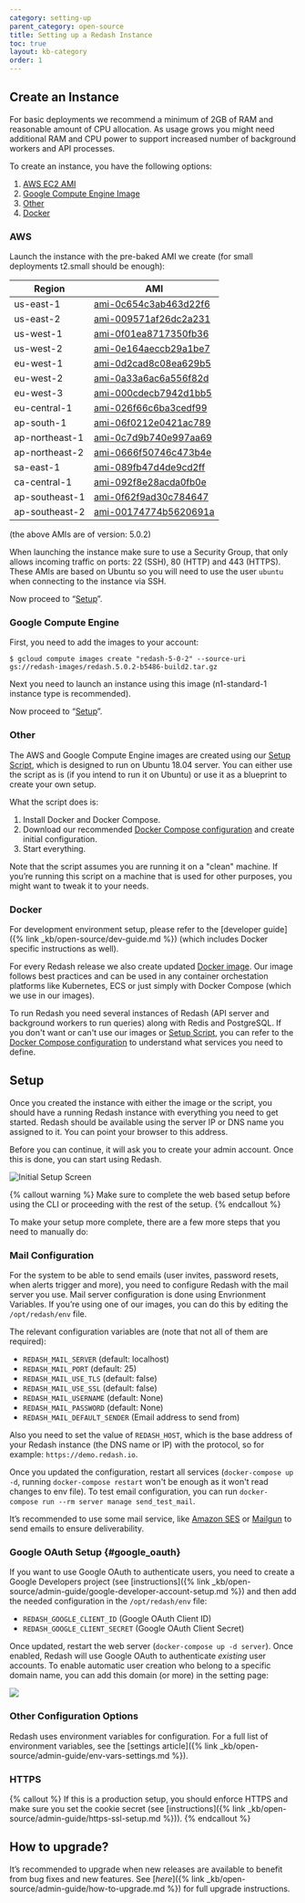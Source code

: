 ```yaml
---
category: setting-up
parent_category: open-source
title: Setting up a Redash Instance
toc: true
layout: kb-category
order: 1
---
```


## Create an Instance

For basic deployments we recommend a minimum of 2GB of RAM and reasonable amount of CPU allocation. As usage grows you might need additional RAM and CPU power to support increased number of background workers and API processes.

To create an instance, you have the following options:

1. [AWS EC2 AMI](#aws)
2. [Google Compute Engine Image](#gce)
3. [Other](#other)
4. [Docker](#docker)

### <a name="aws"></a> AWS

Launch the instance with the pre-baked AMI we create (for small deployments t2.small should be enough):

| Region | AMI |
| ------------- | -------------|
| us-east-1 | [ami-0c654c3ab463d22f6](https://console.aws.amazon.com/ec2/home?region=us-east-1#LaunchInstanceWizard:ami=ami-0c654c3ab463d22f6) |
| us-east-2 | [ami-009571af26dc2a231](https://console.aws.amazon.com/ec2/home?region=us-east-2#LaunchInstanceWizard:ami=ami-009571af26dc2a231) |
| us-west-1 | [ami-0f01ea8717350fb36](https://console.aws.amazon.com/ec2/home?region=us-west-1#LaunchInstanceWizard:ami=ami-0f01ea8717350fb36) |
| us-west-2 | [ami-0e164aeccb29a1be7](https://console.aws.amazon.com/ec2/home?region=us-west-2#LaunchInstanceWizard:ami=ami-0e164aeccb29a1be7) |
| eu-west-1 | [ami-0d2cad8c08ea629b5](https://console.aws.amazon.com/ec2/home?region=eu-west-1#LaunchInstanceWizard:ami=ami-0d2cad8c08ea629b5) |
| eu-west-2 | [ami-0a33a6ac6a556f82d](https://console.aws.amazon.com/ec2/home?region=eu-west-2#LaunchInstanceWizard:ami=ami-0a33a6ac6a556f82d) |
| eu-west-3 | [ami-000cdecb7942d1bb5](https://console.aws.amazon.com/ec2/home?region=eu-west-3#LaunchInstanceWizard:ami=ami-000cdecb7942d1bb5) |
| eu-central-1 | [ami-026f66c6ba3cedf99](https://console.aws.amazon.com/ec2/home?region=eu-central-1#LaunchInstanceWizard:ami=ami-026f66c6ba3cedf99) |
| ap-south-1 | [ami-06f0212e0421ac789](https://console.aws.amazon.com/ec2/home?region=ap-south-1#LaunchInstanceWizard:ami=ami-06f0212e0421ac789) |
| ap-northeast-1 | [ami-0c7d9b740e997aa69](https://console.aws.amazon.com/ec2/home?region=ap-northeast-1#LaunchInstanceWizard:ami=ami-0c7d9b740e997aa69) |
| ap-northeast-2 | [ami-0666f50746c473b4e](https://console.aws.amazon.com/ec2/home?region=ap-northeast-2#LaunchInstanceWizard:ami=ami-0666f50746c473b4e) |
| sa-east-1 | [ami-089fb47d4de9cd2ff](https://console.aws.amazon.com/ec2/home?region=sa-east-1#LaunchInstanceWizard:ami=ami-089fb47d4de9cd2ff) |
| ca-central-1 | [ami-092f8e28acda0fb0e](https://console.aws.amazon.com/ec2/home?region=ca-central-1#LaunchInstanceWizard:ami=ami-092f8e28acda0fb0e) |
| ap-southeast-1 | [ami-0f62f9ad30c784647](https://console.aws.amazon.com/ec2/home?region=ap-southeast-1#LaunchInstanceWizard:ami=ami-0f62f9ad30c784647) |
| ap-southeast-2 | [ami-00174774b5620691a](https://console.aws.amazon.com/ec2/home?region=ap-southeast-2#LaunchInstanceWizard:ami=ami-00174774b5620691a) |

(the above AMIs are of version: 5.0.2)

When launching the instance make sure to use a Security Group, that only allows incoming traffic on ports: 22 (SSH), 80 (HTTP) and 443 (HTTPS). These AMIs are based on Ubuntu so you will need to use the user `ubuntu` when connecting to the instance via SSH.

Now proceed to “[Setup](#setup-redash-instance-setup)”.

### <a name="gce"></a> Google Compute Engine

First, you need to add the images to your account:

```
$ gcloud compute images create "redash-5-0-2" --source-uri gs://redash-images/redash.5.0.2-b5486-build2.tar.gz
```

Next you need to launch an instance using this image (n1-standard-1 instance type is recommended).

Now proceed to “[Setup](#setup-redash-instance-setup)”.

### <a name="other"></a> Other

The AWS and Google Compute Engine images are created using our [Setup Script](https://github.com/getredash/redash/tree/master/setup), which is designed to run on Ubuntu 18.04 server. You can either use the script as is (if you intend to run it on Ubuntu) or use it as a blueprint to create your own setup.

What the script does is:

1. Install Docker and Docker Compose.
2. Download our recommended [Docker Compose configuration](https://github.com/getredash/redash/blob/master/setup/docker-compose.yml) and create initial configuration.
3. Start everything.

Note that the script assumes you are running it on a "clean" machine. If you’re running this script on a machine that is used for other purposes, you might want to tweak it to your needs.

### <a name="docker"></a> Docker

For development environment setup, please refer to the [developer guide]({% link _kb/open-source/dev-guide.md %}) (which includes Docker specific instructions as well).

For every Redash release we also create updated [Docker image](https://hub.docker.com/r/redash/redash). Our image follows best practices and can be used in any container orchestation platforms like Kubernetes, ECS or just simply with Docker Compose (which we use in our images).

To run Redash you need several instances of Redash (API server and background workers to run queries) along with Redis and PostgreSQL. If you don't want or can't use our images or [Setup Script](https://github.com/getredash/redash/tree/master/setup), you can refer to the [Docker Compose configuration](https://github.com/getredash/redash/blob/master/setup/docker-compose.yml) to understand what services you need to define.

## <a name="setup-redash-instance-setup"></a> Setup

Once you created the instance with either the image or the script, you should have a running Redash instance with everything you need to get started. Redash should be available using the server IP or DNS name you assigned to it. You can point your browser to this address. 

Before you can continue, it will ask you to create your admin account. Once this is done, you can start using Redash. 

![Initial Setup Screen](/assets/images/docs/redash_initial_setup.png)

{% callout warning %}
Make sure to complete the web based setup before using the CLI or proceeding with the rest of the setup.
{% endcallout %}

To make your setup more complete, there are a few more steps that you need to manually do:

### Mail Configuration

For the system to be able to send emails (user invites, password resets, when alerts trigger and more), you need to configure Redash with the mail server you use. Mail server configuration is done using Envrionment Variables. If you’re using one of our images, you can do this by editing the `/opt/redash/env` file.

The relevant configuration variables are (note that not all of them are required):

* `REDASH_MAIL_SERVER` (default: localhost)
* `REDASH_MAIL_PORT` (default: 25)
* `REDASH_MAIL_USE_TLS` (default: false)
* `REDASH_MAIL_USE_SSL` (default: false)
* `REDASH_MAIL_USERNAME` (default: None)
* `REDASH_MAIL_PASSWORD` (default: None)
* `REDASH_MAIL_DEFAULT_SENDER` (Email address to send from)

Also you need to set the value of `REDASH_HOST`, which is the base address of your Redash instance (the DNS name or IP) with the protocol, so for example: `https://demo.redash.io`.

Once you updated the configuration, restart all services (`docker-compose up -d`, running `docker-compose restart` won't be enough as it won't read changes to env file). To test email configuration, you can run `docker-compose run --rm server manage send_test_mail`.

It’s recommended to use some mail service, like [Amazon SES](https://aws.amazon.com/ses/) or [Mailgun](http://www.mailgun.com/) to send emails to ensure deliverability.

### Google OAuth Setup {#google_oauth}

If you want to use Google OAuth to authenticate users, you need to create a Google Developers project (see [instructions]({% link _kb/open-source/admin-guide/google-developer-account-setup.md %}) and then add the needed configuration in the `/opt/redash/env` file:

* `REDASH_GOOGLE_CLIENT_ID` (Google OAuth Client ID)
* `REDASH_GOOGLE_CLIENT_SECRET` (Google OAuth Client Secret)

Once updated, restart the web server (`docker-compose up -d server`). Once enabled, Redash will use Google OAuth to authenticate _existing_ user accounts. To enable automatic user creation who belong to a specific domain name, you can add this domain (or more) in the setting page:

![](/assets/images/docs/redash_google_oauth_domain.png)

### Other Configuration Options

Redash uses environment variables for configuration. For a full list of environment variables, see the [settings article]({% link _kb/open-source/admin-guide/env-vars-settings.md %}).


### HTTPS

{% callout %}
If this is a production setup, you should enforce HTTPS and make sure you set the cookie secret (see [instructions]({% link _kb/open-source/admin-guide/https-ssl-setup.md %})).
{% endcallout %}

## How to upgrade?

It’s recommended to upgrade when new releases are available to benefit from bug fixes and new features. See [_here_]({% link _kb/open-source/admin-guide/how-to-upgrade.md %}) for full upgrade instructions.
